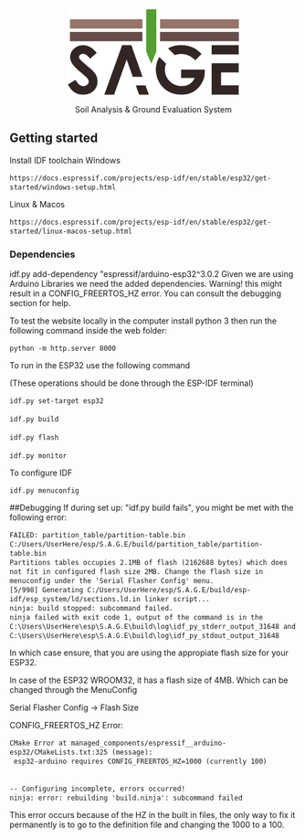 <p align="center">
  <img src="./SAGE_logo.png" alt="SAGE Logo" width="300">
</p>

<p align="center">
  Soil Analysis & Ground Evaluation System
</p>


## Getting started

Install IDF toolchain
Windows
```
https://docs.espressif.com/projects/esp-idf/en/stable/esp32/get-started/windows-setup.html
```
Linux & Macos
```
https://docs.espressif.com/projects/esp-idf/en/stable/esp32/get-started/linux-macos-setup.html
```

### Dependencies
 
 idf.py add-dependency "espressif/arduino-esp32^3.0.2
Given we are using Arduino Libraries we need the added dependencies.
Warning! this might result in a CONFIG_FREERTOS_HZ error. You can consult the debugging section for help.
 

To test the website locally in the computer install python 3 then run the following command inside the web folder:

```
python -m http.server 8000
```

To run in the ESP32 use the following command 

(These operations should be done through the ESP-IDF terminal)

```
idf.py set-target esp32

idf.py build

idf.py flash

idf.py monitor
```

To configure IDF 
```
idf.py menuconfig
```

##Debugging
If during set up: "idf.py build fails", you might be met with the following error:
```
FAILED: partition_table/partition-table.bin C:/Users/UserHere/esp/S.A.G.E/build/partition_table/partition-table.bin
Partitions tables occupies 2.1MB of flash (2162688 bytes) which does not fit in configured flash size 2MB. Change the flash size in menuconfig under the 'Serial Flasher Config' menu.
[5/998] Generating C:/Users/UserHere/esp/S.A.G.E/build/esp-idf/esp_system/ld/sections.ld.in linker script...
ninja: build stopped: subcommand failed.
ninja failed with exit code 1, output of the command is in the C:\Users\UserHere\esp\S.A.G.E\build\log\idf_py_stderr_output_31648 and C:\Users\UserHere\esp\S.A.G.E\build\log\idf_py_stdout_output_31648
```

In which case ensure, that you are using the appropiate flash size for your ESP32.

In case of the ESP32 WROOM32, it has a flash size of 4MB. Which can be changed through the MenuConfig

Serial Flasher Config → Flash Size


 CONFIG_FREERTOS_HZ Error:

 ```
CMake Error at managed_components/espressif__arduino-esp32/CMakeLists.txt:325 (message):
  esp32-arduino requires CONFIG_FREERTOS_HZ=1000 (currently 100)


-- Configuring incomplete, errors occurred!
ninja: error: rebuilding 'build.ninja': subcommand failed
```

This error occurs because of the HZ in the built in files, the only way to fix it permanently is to go to the definition file and changing the 1000 to a 100.
